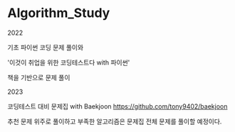 # Algorithm_Study

2022

기초 파이썬 코딩 문제 풀이와

'이것이 취업을 위한 코딩테스트다 with 파이썬'

책을 기반으로 문제 풀이

2023

코딩테스트 대비 문제집 with Baekjoon
https://github.com/tony9402/baekjoon

추천 문제 위주로 풀이하고 부족한 알고리즘은 문제집 전체 문제를 풀이할 예정이다.
